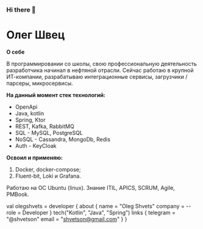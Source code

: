 ### Hi there 👋

# Олег Швец

**О себе**

В программировании со школы, свою профессиональную деятельность разработчика начинал в нефтяной отрасли. Сейчас работаю в крупной ИТ-компании, разрабатываю интеграционные сервисы, загрузчики / парсеры, микросервисы.

**На данный момент стек технологий:**
- OpenApi
- Java, kotlin
- Spring, Ktor
- REST, Kafka, RabbitMQ
- SQL - MySQL, PostgreSQL
- NoSQL - Cassandra, MongoDb, Redis
- Auth - KeyCloak

**Освоил и применяю:**
1. Docker, docker-compose;
2. Fluent-bit, Loki и Grafana.

Работаю на ОС Ubuntu (linux).
Знание ITIL, APICS, SCRUM, Agile, PMBook.

val olegshvets = developer {
    about {
        name = "Oleg Shvets"
        company = --
        role = Developer
    }
    tech("Kotlin", "Java", "Spring")
    links {
        telegram = "@shvetson"
        email = "shvetson@gmail.com"
    }
}

<!--
**shvetson/shvetson** is a ✨ _special_ ✨ repository because its `README.md` (this file) appears on your GitHub profile.

Here are some ideas to get you started:

- 🔭 I’m currently working on ...
- 🌱 I’m currently learning ...
- 👯 I’m looking to collaborate on ...
- 🤔 I’m looking for help with ...
- 💬 Ask me about ...
- 📫 How to reach me: ...
- 😄 Pronouns: ...
- ⚡ Fun fact: ...
-->
